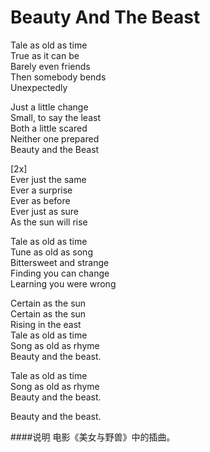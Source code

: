 Beauty And The Beast
===========

Tale as old as time  
True as it can be  
Barely even friends  
Then somebody bends  
Unexpectedly  

Just a little change  
Small, to say the least  
Both a little scared  
Neither one prepared  
Beauty and the Beast  

[2x]  
Ever just the same  
Ever a surprise   
Ever as before  
Ever just as sure   
As the sun will rise  

Tale as old as time  
Tune as old as song  
Bittersweet and strange  
Finding you can change  
Learning you were wrong  

Certain as the sun  
Certain as the sun  
Rising in the east  
Tale as old as time  
Song as old as rhyme  
Beauty and the beast.  

Tale as old as time  
Song as old as rhyme  
Beauty and the beast.  

Beauty and the beast.  

####说明
电影《美女与野兽》中的插曲。